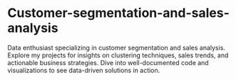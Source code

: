 # Customer-segmentation-and-sales-analysis
Data enthusiast specializing in customer segmentation and sales analysis. Explore my projects for insights on clustering techniques, sales trends, and actionable business strategies. Dive into well-documented code and visualizations to see data-driven solutions in action.
